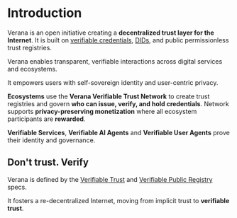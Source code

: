# Introduction

Verana is an open initiative creating a **decentralized trust layer for the Internet**.
It is built on [verifiable credentials](https://www.w3.org/TR/vc-data-model-2.0/), [DIDs](https://www.w3.org/TR/did-1.0/), and public permissionless trust registries.

Verana enables transparent, verifiable interactions across digital services and ecosystems.

It empowers users with self-sovereign identity and user-centric privacy.

**Ecosystems** use the **Verana Verifiable Trust Network** to create trust registries and govern **who can issue, verify, and hold credentials**. Network supports **privacy-preserving monetization** where all ecosystem participants are **rewarded**.

**Verifiable Services**, **Verifiable AI Agents** and **Verifiable User Agents** prove their identity and governance.

## Don't trust. Verify

Verana is defined by the [Verifiable Trust](https://verana-labs.github.io/verifiable-trust-spec/[) and [Verifiable Public Registry](https://verana-labs.github.io/verifiable-trust-vpr-spec/) specs.

It fosters a re-decentralized Internet, moving from implicit trust to **verifiable trust**.
